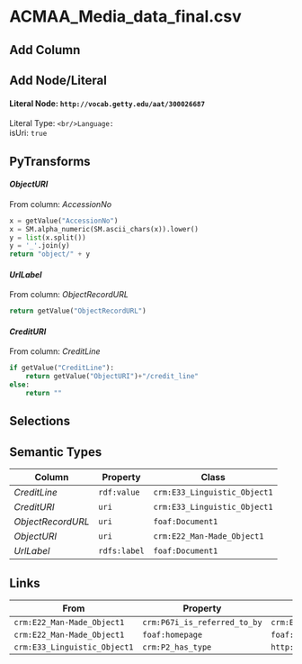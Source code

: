 # ACMAA_Media_data_final.csv

## Add Column

## Add Node/Literal
#### Literal Node: `http://vocab.getty.edu/aat/300026687`
Literal Type: ``
<br/>Language: ``
<br/>isUri: `true`


## PyTransforms
#### _ObjectURI_
From column: _AccessionNo_
``` python
x = getValue("AccessionNo")
x = SM.alpha_numeric(SM.ascii_chars(x)).lower()
y = list(x.split())
y = '_'.join(y)
return "object/" + y
```

#### _UrlLabel_
From column: _ObjectRecordURL_
``` python
return getValue("ObjectRecordURL")
```

#### _CreditURI_
From column: _CreditLine_
``` python
if getValue("CreditLine"):
    return getValue("ObjectURI")+"/credit_line"
else:
    return ""
```


## Selections

## Semantic Types
| Column | Property | Class |
|  ----- | -------- | ----- |
| _CreditLine_ | `rdf:value` | `crm:E33_Linguistic_Object1`|
| _CreditURI_ | `uri` | `crm:E33_Linguistic_Object1`|
| _ObjectRecordURL_ | `uri` | `foaf:Document1`|
| _ObjectURI_ | `uri` | `crm:E22_Man-Made_Object1`|
| _UrlLabel_ | `rdfs:label` | `foaf:Document1`|


## Links
| From | Property | To |
|  --- | -------- | ---|
| `crm:E22_Man-Made_Object1` | `crm:P67i_is_referred_to_by` | `crm:E33_Linguistic_Object1`|
| `crm:E22_Man-Made_Object1` | `foaf:homepage` | `foaf:Document1`|
| `crm:E33_Linguistic_Object1` | `crm:P2_has_type` | `http://vocab.getty.edu/aat/300026687`|
